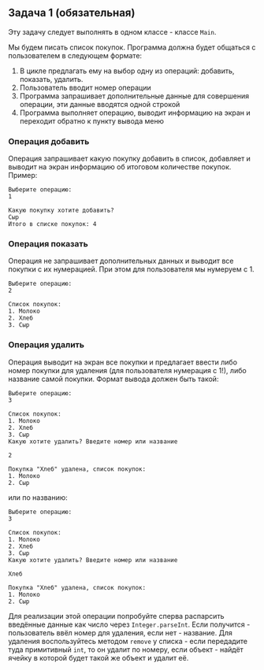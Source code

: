 ## Задача 1 (обязательная)

Эту задачу следует выполнять в одном классе - классе `Main`.

Мы будем писать список покупок. Программа должна будет общаться с пользователем в следующем формате:

1. В цикле предлагать ему на выбор одну из операций: добавить, показать, удалить.
2. Пользователь вводит номер операции
3. Программа запрашивает дополнительные данные для совершения операции, эти данные вводятся одной строкой
4. Программа выполняет операцию, выводит информацию на экран и переходит обратно к пункту вывода меню

### Операция добавить
Операция запрашивает какую покупку добавить в список, добавляет и выводит на экран информацию об итоговом количестве покупок. Пример:
```text
Выберите операцию:
1

Какую покупку хотите добавить?
Сыр
Итого в списке покупок: 4
```

### Операция показать
Операция не запрашивает дополнительных данных и выводит все покупки с их нумерацией. При этом для пользователя мы нумеруем с 1.

```text
Выберите операцию:
2

Список покупок:
1. Молоко
2. Хлеб
3. Сыр
```

### Операция удалить
Операция выводит на экран все покупки и предлагает ввести либо номер покупки для удаления (для пользователя нумерация с 1!), либо название самой покупки.
Формат вывода должен быть такой:

```text
Выберите операцию:
3

Список покупок:
1. Молоко
2. Хлеб
3. Сыр
Какую хотите удалить? Введите номер или название

2

Покупка "Хлеб" удалена, список покупок:
1. Молоко
2. Сыр
```

или по названию:

```text
Выберите операцию:
3

Список покупок:
1. Молоко
2. Хлеб
3. Сыр
Какую хотите удалить? Введите номер или название

Хлеб

Покупка "Хлеб" удалена, список покупок:
1. Молоко
2. Сыр
```

Для реализации этой операции попробуйте сперва распарсить введённые данные как число через `Integer.parseInt`.
Если получится - пользователь ввёл номер для удаления, если нет - название.
Для удаления воспользуйтесь методом `remove` у списка - если передадите туда примитивный `int`, то он удалит по номеру, если объект - найдёт ячейку в которой будет такой же объект и удалит её.
